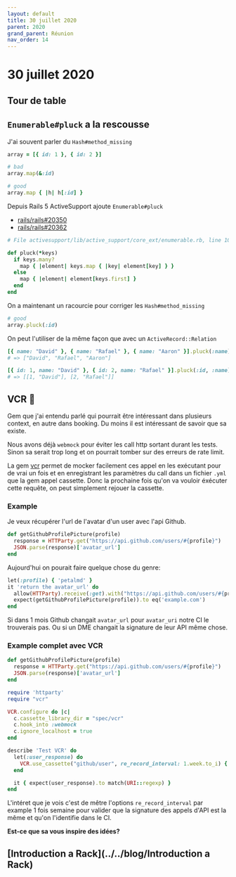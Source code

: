 ```yaml
---
layout: default
title: 30 juillet 2020
parent: 2020
grand_parent: Réunion
nav_order: 14
---
```


# 30 juillet 2020

## Tour de table

## `Enumerable#pluck` a la rescousse

J'ai souvent parler du `Hash#method_missing`

```ruby
array = [{ id: 1 }, { id: 2 }]

# bad
array.map(&:id)

# good
array.map { |h| h[:id] }
```

Depuis Rails 5 ActiveSupport ajoute `Enumerable#pluck`

* [rails/rails#20350](https://github.com/rails/rails/pull/20350)
* [rails/rails#20362](https://github.com/rails/rails/pull/20362)


```ruby
# File activesupport/lib/active_support/core_ext/enumerable.rb, line 107

def pluck(*keys)
  if keys.many?
    map { |element| keys.map { |key| element[key] } }
  else
    map { |element| element[keys.first] }
  end
end
```

On a maintenant un racourcie pour corriger les `Hash#method_missing`

```ruby
# good
array.pluck(:id)
```

On peut l'utiliser de la même façon que avec un `ActiveRecord::Relation`

```ruby
[{ name: "David" }, { name: "Rafael" }, { name: "Aaron" }].pluck(:name)
# => ["David", "Rafael", "Aaron"]

[{ id: 1, name: "David" }, { id: 2, name: "Rafael" }].pluck(:id, :name)
# => [[1, "David"], [2, "Rafael"]]
```

## VCR 📼

Gem que j'ai entendu parlé qui pourrait être intéressant dans plusieurs context, en autre dans booking.
Du moins il est intéressant de savoir que sa existe.

Nous avons déjà `webmock` pour éviter les call http sortant durant les tests. Sinon sa
serait trop long et on pourrait tomber sur des erreurs de rate limit.

La gem [vcr](https://github.com/vcr/vcr) permet de mocker facilement ces appel
en les exécutant pour de vrai un fois et en enregistrant les paramètres du call dans un fichier 
 `.yml` que la gem appel cassette. Donc la prochaine fois qu'on va vouloir éxécuter cette requête,
 on peut simplement rejouer la cassette.

### Example

Je veux récupérer l'url de l'avatar d'un user avec l'api Github.

```ruby
def getGithubProfilePicture(profile)
  response = HTTParty.get("https://api.github.com/users/#{profile}")
  JSON.parse(response)['avatar_url']
end
```

Aujourd'hui on pourait faire quelque chose du genre:

```ruby
let(:profile) { 'petalmd' }
it 'return the avatar_url' do
  allow(HTTParty).receive(:get).with("https://api.github.com/users/#{profile}") { {'avatar_url' => 'example.com'}.to_json }
  expect(getGithubProfilePicture(profile)).to eq('example.com')
end
```

Si dans 1 mois Github changait `avatar_url` pour `avatar_uri` notre CI le trouverais pas.
Ou si un DME changait la signature de leur API même chose.

### Example complet avec VCR

```ruby
def getGithubProfilePicture(profile)
  response = HTTParty.get("https://api.github.com/users/#{profile}")
  JSON.parse(response)['avatar_url']
end

require 'httparty'
require "vcr"

VCR.configure do |c|
  c.cassette_library_dir = "spec/vcr"
  c.hook_into :webmock
  c.ignore_localhost = true
end

describe 'Test VCR' do
  let(:user_response) do
    VCR.use_cassette("github/user", re_record_interval: 1.week.to_i) { getGithubProfilePicture('petalmd') }
  end

  it { expect(user_response).to match(URI::regexp) }
end
```

L'intéret que je vois c'est de mêtre l'options `re_record_interval` par example 
1 fois semaine pour valider que la signature des appels d'API est la même et qu'on
l'identifie dans le CI.

**Est-ce que sa vous inspire des idées?**

## [Introduction a Rack](../../blog/Introduction a Rack)
